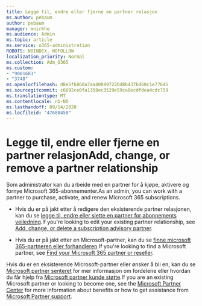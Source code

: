 ```yaml
---
title: Legge til, endre eller fjerne en partner relasjon
ms.author: pebaum
author: pebaum
manager: mnirkhe
ms.audience: Admin
ms.topic: article
ms.service: o365-administration
ROBOTS: NOINDEX, NOFOLLOW
localization_priority: Normal
ms.collection: Adm_O365
ms.custom:
- "9001683"
- "3748"
ms.openlocfilehash: d8e5f6860a7aa40889722bd8b437bd60c1e77645
ms.sourcegitcommit: c6692ce0fa1358ec3529e59ca0ecdfdea4cdc759
ms.translationtype: MT
ms.contentlocale: nb-NO
ms.lasthandoff: 09/14/2020
ms.locfileid: "47688450"
---
```

# <a name="add-change-or-remove-a-partner-relationship"></a><span data-ttu-id="fe498-102">Legge til, endre eller fjerne en partner relasjon</span><span class="sxs-lookup"><span data-stu-id="fe498-102">Add, change, or remove a partner relationship</span></span>

<span data-ttu-id="fe498-103">Som administrator kan du arbeide med en partner for å kjøpe, aktivere og fornye Microsoft 365-abonnementer.</span><span class="sxs-lookup"><span data-stu-id="fe498-103">As an admin, you can work with a partner to purchase, activate, and renew Microsoft 365 subscriptions.</span></span> 

- <span data-ttu-id="fe498-104">Hvis du er på jakt etter å redigere den eksisterende partner relasjonen, kan du se [legge til, endre eller slette en partner for abonnements veiledning](https://docs.microsoft.com/microsoft-365/admin/misc/add-partner?view=o365-worldwide).</span><span class="sxs-lookup"><span data-stu-id="fe498-104">If you're looking to edit your existing partner relationship, see [Add, change, or delete a subscription advisory partner](https://docs.microsoft.com/microsoft-365/admin/misc/add-partner?view=o365-worldwide).</span></span>

- <span data-ttu-id="fe498-105">Hvis du er på jakt etter en Microsoft-partner, kan du se [finne microsoft 365-partneren eller forhandleren](https://docs.microsoft.com/microsoft-365/admin/manage/find-your-partner-or-reseller?view=o365-worldwide).</span><span class="sxs-lookup"><span data-stu-id="fe498-105">If you're looking to find a Microsoft partner, see [Find your Microsoft 365 partner or reseller](https://docs.microsoft.com/microsoft-365/admin/manage/find-your-partner-or-reseller?view=o365-worldwide).</span></span>

<span data-ttu-id="fe498-106">Hvis du er en eksisterende Microsoft-partner eller ønsker å bli en, kan du se [Microsoft partner senteret](https://support.microsoft.com/help/4499930/partner-center-overview) for mer informasjon om fordelene eller hvordan du får hjelp fra [Microsoft partner kunde støtte](https://aka.ms/partnersupport).</span><span class="sxs-lookup"><span data-stu-id="fe498-106">If you are an existing Microsoft partner or looking to become one, see the [Microsoft Partner Center](https://support.microsoft.com/help/4499930/partner-center-overview) for more information about benefits or how to get assistance from [Microsoft Partner support](https://aka.ms/partnersupport).</span></span>
